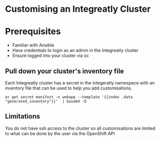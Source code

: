 # Customising an Integreatly Cluster

# Prerequisites 

- Familiar with Ansible
- Have credentials to login as an admin in the Integreatly cluster
- Ensure logged into your cluster via oc


## Pull down your cluster's inventory file

Each Integreatly cluster has a secret in the integeratly namespace with an inventory file that
can be used to help you add customisations.

``` 
oc get secret manifest -n webapp --template '{{index .data "generated_inventory"}}'  | base64 -D

```

## Limitations 

You do not have ssh access to the cluster so all customisations are limited to what can be done by the user
via the OpenShift API 





